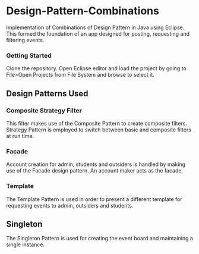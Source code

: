 # Design-Pattern-Combinations
Implementation of Combinations of Design Pattern in Java using Eclipse. This formed the foundation of an app designed for posting, requesting and filtering events.

### Getting Started
Clone the repository. Open Eclipse editor and load the project by going to File>Open Projects from File System and browse to select it.

## Design Patterns Used

### Composite Strategy Filter
This filter makes use of the Composite Pattern to create composite filters. Strategy Pattern is employed to switch between basic and composite filters at run time.

### Facade
Account creation for admin, students and outsiders is handled by making use of the Facade design pattern. An account maker acts as the facade.

### Template
The Template Pattern is used in order to present a different template for requesting events to admin, outsiders and students.

## Singleton 
The Singleton Pattern is used for creating the event board and maintaining a single instance.
